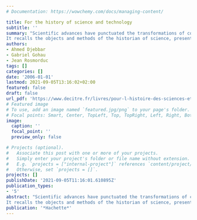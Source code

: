 ```yaml
---
# Documentation: https://wowchemy.com/docs/managing-content/

title: For the history of science and technology
subtitle: ''
summary: "Scientific advances have punctuated the transformations of contemporary culture. The history of science makes it possible to understand the evolution of knowledge, but also that of representations and ideas. Present in most school programs, it connects disciplinary fields. Memento for teachers, this book is a valuable analytical tool intended to introduce this perspective into teaching.
It recalls the objects and methods of the historian of science, presents the conceptions and visions of the world that have accompanied the scientific revolutions. It evokes the main aspects of the question through boxes and annotated bibliographies, without avoiding its political and social dimensions."
authors:
- Ahmed Djebbar
- Gabriel Gohau 
- Jean Rosmorduc
tags: []
categories: []
date: '2006-01-01'
lastmod: 2021-09-05T13:16:02+02:00
featured: false
draft: false
url_pdf: 'https://www.decitre.fr/livres/pour-l-histoire-des-sciences-et-des-techniques-9782011708861.html'
# Featured image
# To use, add an image named `featured.jpg/png` to your page's folder.
# Focal points: Smart, Center, TopLeft, Top, TopRight, Left, Right, BottomLeft, Bottom, BottomRight.
image:
  caption: ''
  focal_point: ''
  preview_only: false

# Projects (optional).
#   Associate this post with one or more of your projects.
#   Simply enter your project's folder or file name without extension.
#   E.g. `projects = ["internal-project"]` references `content/project/deep-learning/index.md`.
#   Otherwise, set `projects = []`.
projects: []
publishDate: '2021-09-05T11:16:01.610895Z'
publication_types:
- '5'
abstract: "Scientific advances have punctuated the transformations of contemporary culture. The history of science makes it possible to understand the evolution of knowledge, but also that of representations and ideas. Present in most school programs, it connects disciplinary fields. Memento for teachers, this book is a valuable analytical tool intended to introduce this perspective into teaching.
It recalls the objects and methods of the historian of science, presents the conceptions and visions of the world that have accompanied the scientific revolutions. It evokes the main aspects of the question through boxes and annotated bibliographies, without avoiding its political and social dimensions."
publication: '*Hachette*'
---
```

<style>
   footer p:nth-child(2) {
    font-size: 0.75rem;
    text-align: center;
    display: none;
}
blockquote{
  display: none;
}
 </style>